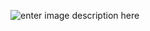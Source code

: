 ﻿![enter image description here](https://images.unsplash.com/photo-1551972251-12070d63502a?ixlib=rb-1.2.1)
